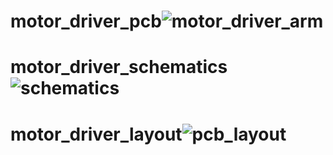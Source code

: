 # motor_driver_pcb![motor_driver_arm](https://user-images.githubusercontent.com/28333290/233867500-1a6d1cd1-a664-43b6-857d-65435bdb6596.jpg)
# motor_driver_schematics![schematics](https://user-images.githubusercontent.com/28333290/233867811-0089a2e9-0fff-4520-8fcc-0077badb409c.png)
# motor_driver_layout![pcb_layout](https://user-images.githubusercontent.com/28333290/233867829-85871014-2e50-4c1a-9022-bbe1e1862f5c.png)
